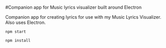 #Companion app for Music lyrics visualizer built around Electron

Companion app for creating lyrics for use with my Music Lyrics Visualizer. Also uses Electron.

`npm start`

`npm install`